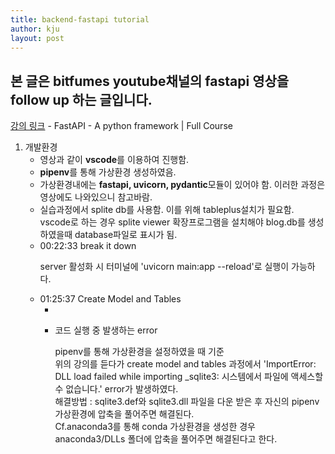 ```yaml
---
title: backend-fastapi tutorial
author: kju
layout: post
---
```

<html>
  <head>
    <title>fastapi tutorial</title>
    <meta charset="utf-8">
    <meta name="description" content="fastapi를 이용해 db작업을 하기위한 기초와 관련된 포스팅">
  </head>
<body>
  <h2>본 글은 bitfumes youtube채널의 fastapi 영상을 follow up 하는 글입니다.</h2>
  <p><span style="color: blue;"><a href="https://www.youtube.com/watch?v=7t2alSnE2-I&t=1050s">강의 링크</a></span> - FastAPI - A python framework | Full Course</p>
  <ol>
    <li>
      개발환경
      <ul>
      <li>
        영상과 같이 <strong>vscode</strong>를 이용하여 진행함.
      </li>
      <li>
        <strong>pipenv</strong>를 통해 가상환경 생성하였음.
      </li>
      <li>
        가상환경내에는 <strong>fastapi, uvicorn, pydantic</strong>모듈이 있어야 함. 이러한 과정은 영상에도 나와있으니 참고바람.
      </li>
      <li>
        실습과정에서 splite db를 사용함. 이를 위해 tableplus설치가 필요함.
        <br>vscode로 하는 경우 splite viewer 확장프로그램을 설치해야 blog.db를 생성하였을때 database파일로 표시가 됨.
      </li>
    </li>
    <li>
      00:22:33 break it down
      <p>server 활성화 시 터미널에 'uvicorn main:app --reload'로 실행이 가능하다.</p>
    </li>
    <li>
      01:25:37 Create Model and Tables
      <ul>
        <li></li>
        <li>
        <p>코드 실행 중 발생하는 error</p>
        <p>
          pipenv를 통해 가상환경을 설정하였을 때 기준<br>
          위의 강의를 듣다가  create model and tables 과정에서 'ImportError: DLL load failed while importing _sqlite3: 시스템에서 파일에 액세스할 수 없습니다.' error가 발생하였다.
          <br>해결방법 : sqlite3.def와 sqlite3.dll 파일을 다운 받은 후 자신의 pipenv 가상환경에 압축을 풀어주면 해결된다.
          <br>Cf.anaconda3를 통해 conda 가상환경을 생성한 경우 anaconda3/DLLs 폴더에 압축을 풀어주면 해결된다고 한다.
        </p>
        </li>
      </ul>
    </li>
    </ol>
  </body>
</html>
